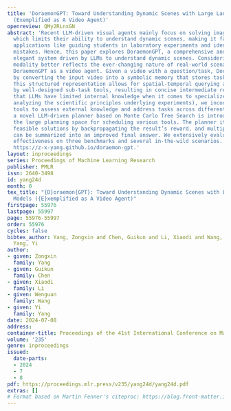 ```yaml
---
title: 'DoraemonGPT: Toward Understanding Dynamic Scenes with Large Language Models
  (Exemplified as A Video Agent)'
openreview: QMy2RLnxGN
abstract: 'Recent LLM-driven visual agents mainly focus on solving image-based tasks,
  which limits their ability to understand dynamic scenes, making it far from real-life
  applications like guiding students in laboratory experiments and identifying their
  mistakes. Hence, this paper explores DoraemonGPT, a comprehensive and conceptually
  elegant system driven by LLMs to understand dynamic scenes. Considering the video
  modality better reflects the ever-changing nature of real-world scenarios, we exemplify
  DoraemonGPT as a video agent. Given a video with a question/task, DoraemonGPT begins
  by converting the input video into a symbolic memory that stores task-related attributes.
  This structured representation allows for spatial-temporal querying and reasoning
  by well-designed sub-task tools, resulting in concise intermediate results. Recognizing
  that LLMs have limited internal knowledge when it comes to specialized domains (e.g.,
  analyzing the scientific principles underlying experiments), we incorporate plug-and-play
  tools to assess external knowledge and address tasks across different domains. Moreover,
  a novel LLM-driven planner based on Monte Carlo Tree Search is introduced to explore
  the large planning space for scheduling various tools. The planner iteratively finds
  feasible solutions by backpropagating the result’s reward, and multiple solutions
  can be summarized into an improved final answer. We extensively evaluate DoraemonGPT’s
  effectiveness on three benchmarks and several in-the-wild scenarios. Project page:
  https://z-x-yang.github.io/doraemon-gpt.'
layout: inproceedings
series: Proceedings of Machine Learning Research
publisher: PMLR
issn: 2640-3498
id: yang24d
month: 0
tex_title: "{D}oraemon{GPT}: Toward Understanding Dynamic Scenes with Large Language
  Models ({E}xemplified as A Video Agent)"
firstpage: 55976
lastpage: 55997
page: 55976-55997
order: 55976
cycles: false
bibtex_author: Yang, Zongxin and Chen, Guikun and Li, Xiaodi and Wang, Wenguan and
  Yang, Yi
author:
- given: Zongxin
  family: Yang
- given: Guikun
  family: Chen
- given: Xiaodi
  family: Li
- given: Wenguan
  family: Wang
- given: Yi
  family: Yang
date: 2024-07-08
address:
container-title: Proceedings of the 41st International Conference on Machine Learning
volume: '235'
genre: inproceedings
issued:
  date-parts:
  - 2024
  - 7
  - 8
pdf: https://proceedings.mlr.press/v235/yang24d/yang24d.pdf
extras: []
# Format based on Martin Fenner's citeproc: https://blog.front-matter.io/posts/citeproc-yaml-for-bibliographies/
---
```

